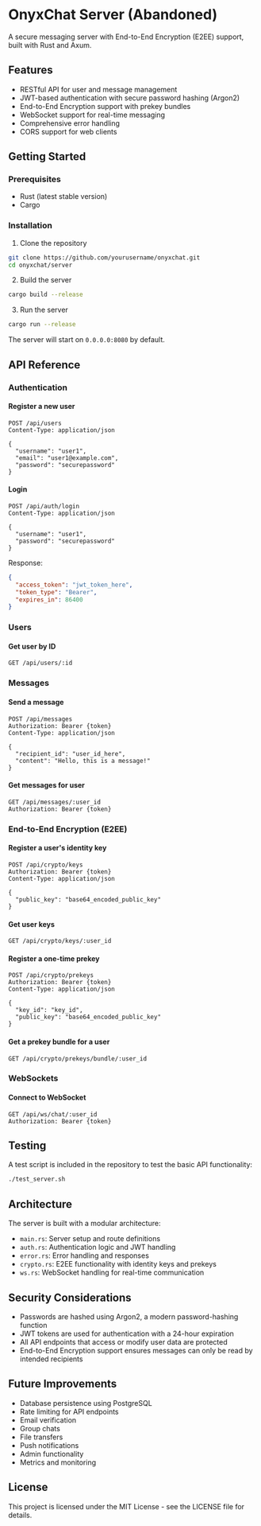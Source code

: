 # OnyxChat Server (Abandoned)

A secure messaging server with End-to-End Encryption (E2EE) support, built with Rust and Axum.

## Features

- RESTful API for user and message management
- JWT-based authentication with secure password hashing (Argon2)
- End-to-End Encryption support with prekey bundles
- WebSocket support for real-time messaging
- Comprehensive error handling
- CORS support for web clients

## Getting Started

### Prerequisites

- Rust (latest stable version)
- Cargo

### Installation

1. Clone the repository
```bash
git clone https://github.com/yourusername/onyxchat.git
cd onyxchat/server
```

2. Build the server
```bash
cargo build --release
```

3. Run the server
```bash
cargo run --release
```

The server will start on `0.0.0.0:8080` by default.

## API Reference

### Authentication

#### Register a new user
```
POST /api/users
Content-Type: application/json

{
  "username": "user1",
  "email": "user1@example.com",
  "password": "securepassword"
}
```

#### Login
```
POST /api/auth/login
Content-Type: application/json

{
  "username": "user1",
  "password": "securepassword"
}
```

Response:
```json
{
  "access_token": "jwt_token_here",
  "token_type": "Bearer",
  "expires_in": 86400
}
```

### Users

#### Get user by ID
```
GET /api/users/:id
```

### Messages

#### Send a message
```
POST /api/messages
Authorization: Bearer {token}
Content-Type: application/json

{
  "recipient_id": "user_id_here",
  "content": "Hello, this is a message!"
}
```

#### Get messages for user
```
GET /api/messages/:user_id
Authorization: Bearer {token}
```

### End-to-End Encryption (E2EE)

#### Register a user's identity key
```
POST /api/crypto/keys
Authorization: Bearer {token}
Content-Type: application/json

{
  "public_key": "base64_encoded_public_key"
}
```

#### Get user keys
```
GET /api/crypto/keys/:user_id
```

#### Register a one-time prekey
```
POST /api/crypto/prekeys
Authorization: Bearer {token}
Content-Type: application/json

{
  "key_id": "key_id",
  "public_key": "base64_encoded_public_key"
}
```

#### Get a prekey bundle for a user
```
GET /api/crypto/prekeys/bundle/:user_id
```

### WebSockets

#### Connect to WebSocket
```
GET /api/ws/chat/:user_id
Authorization: Bearer {token}
```

## Testing

A test script is included in the repository to test the basic API functionality:

```bash
./test_server.sh
```

## Architecture

The server is built with a modular architecture:

- `main.rs`: Server setup and route definitions
- `auth.rs`: Authentication logic and JWT handling
- `error.rs`: Error handling and responses
- `crypto.rs`: E2EE functionality with identity keys and prekeys
- `ws.rs`: WebSocket handling for real-time communication

## Security Considerations

- Passwords are hashed using Argon2, a modern password-hashing function
- JWT tokens are used for authentication with a 24-hour expiration
- All API endpoints that access or modify user data are protected
- End-to-End Encryption support ensures messages can only be read by intended recipients

## Future Improvements

- Database persistence using PostgreSQL
- Rate limiting for API endpoints
- Email verification
- Group chats
- File transfers
- Push notifications
- Admin functionality
- Metrics and monitoring

## License

This project is licensed under the MIT License - see the LICENSE file for details. 
